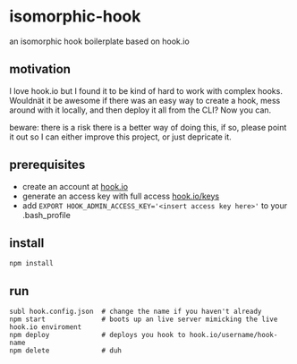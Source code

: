 # isomorphic-hook

an isomorphic hook boilerplate based on hook.io

## motivation
I love hook.io but I found it to be kind of hard to work with complex hooks. Wouldnät it be awesome if there was an easy way to create a hook, mess around with it locally, and then deploy it all from the CLI? Now you can.

beware: there is a risk there is a better way of doing this, if so, please point it out so I can either improve this project, or just depricate it.

## prerequisites
 - create an account at [hook.io](http://hook.io)
 - generate an access key with full access  [hook.io/keys](http://hook.io/keys)
 - add `EXPORT HOOK_ADMIN_ACCESS_KEY='<insert access key here>'` to your .bash_profile
 
## install
```
npm install
```

## run
```
subl hook.config.json  # change the name if you haven't already
npm start              # boots up an live server mimicking the live hook.io enviroment
npm deploy             # deploys you hook to hook.io/username/hook-name
npm delete             # duh
```
